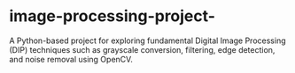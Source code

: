 # image-processing-project-
 A Python-based project for exploring fundamental Digital Image Processing (DIP) techniques such as grayscale conversion, filtering, edge detection, and noise removal using OpenCV.
